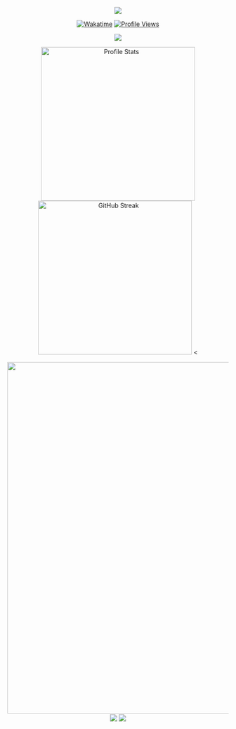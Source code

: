 <!-- https://github.com/DenverCoder1/readme-typing-svg -->
<p align="center">
<img src="https://readme-typing-svg.demolab.com?font=Orbitron&size=25&pause=1000&center=true&vCenter=true&random=false&width=600&lines=Welcome+to+my+GitHub+profile+page!" />
</p>

<p align="center">
    <!--     <a href="https://KindofCrazy.github.io/"><img src="https://img.shields.io/badge/HomePage-blue?logo=blogger, alt="Homepage" title="Homepage"></a> -->
    <a href="https://wakatime.com/yk0329"><img src="https://wakatime.com/badge/user/67677d2a-fdc6-4c21-a964-b5477332bc69.svg" alt="Wakatime" title="Wakatime" /></a>
    <a href="https://github.com/KindofCrazy"><img src="https://komarev.com/ghpvc/?username=KindofCrazy&label=Profile+Views" alt="Profile Views" title="Profile Views" /></a>
</p>

<p align="center">
<!-- https://github.com/tandpfun/skill-icons -->
<img align="center" src="https://skillicons.dev/icons?i=py,c,cpp,java,pytorch,md,vscode&theme=light" />
</p>

<p align="center">
    <!-- https://github.com/anuraghazra/github-readme-stats -->
    <!-- rules: https://github.com/anuraghazra/github-readme-stats/blob/master/src/calculateRank.js -->
    <img width="350" src="https://github-readme-stats.vercel.app/api?username=KindofCrazy&theme=transparent&show_icons=true&hide_border=true&show=reviews,discussions_started&hide_title=true&hide=contribs&number_format=long&count_private=true" alt="Profile Stats" title="Profile Stats" />
    <!-- https://github.com/DenverCoder1/github-readme-streak-stats -->
    <!-- <img width="300" src="https://streak-stats.demolab.com?user=KindofCrazy&theme=transparent&hide_border=true" alt="Streak Stats" title="Streak Stats" /> -->
    <!-- self-host in Vercel -->
      <img width="350" src="https://github-readme-streak-stats-seven-azure.vercel.app?user=KindofCrazy&theme=transparent&hide_border=true&short_numbers=true&date_format=j%20M%5B%20Y%5D&mode=weekly" alt="GitHub Streak" style="margin-top: 20
px;"/>
<
</p>

<p align="center">
<!-- https://github.com/Ashutosh00710/github-readme-activity-graph -->
<img width="800" src="https://github-readme-activity-graph.vercel.app/graph?username=KindofCrazy&theme=github-compact&hide_border=true&area=true">
<br/>
 <!-- https://github.com/anuraghazra/github-readme-stats -->
<img align="center" src="https://github-readme-stats.vercel.app/api/wakatime?username=yk0329&theme=transparent&hide_border=true&layout=compact&langs_count=22" />
 <!-- https://github.com/anuraghazra/github-readme-stats -->
<img align="center" src="https://github-readme-stats.vercel.app/api/top-langs/?username=KindofCrazy&theme=transparent&hide_border=true&layout=donut-vertical&langs_count=6" />
<br/>
</p>


